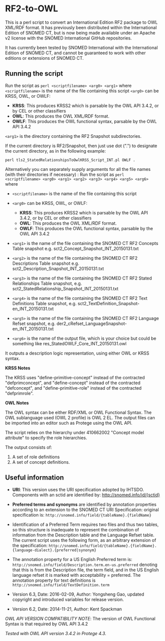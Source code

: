 # RF2-to-OWL

This is a perl script to convert an International Edition RF2 package to OWL XML/RDF format. It has previously been distributed within the International Edition of SNOMED CT, but is now being made available under an Apache v2 license with the SNOMED International GitHub repositories.

It has currently been tested by SNOMED International with the International Edition of SNOMED CT, and cannot be guaranteed to work with other editions or extensions of SNOMED CT.

## Running the script

Run the script as `perl <scriptfilename> <arg0> <arg1>` where `<scriptfilename>` is the name of the file containing this script `<arg0>` can be KRSS, OWL, or OWLF:

- **KRSS**: This produces KRSS2 which is parsable by the OWL API 3.4.2, or by CEL or other classifiers
- **OWL**: This produces the OWL XML/RDF format.
- **OWLF**: This produces the OWL functional syntax, parsable by the OWL API 3.4.2

`<arg1>` is the directory containing the RF2 Snapshot subdirectories.

If the current directory is RF2/Snapshot, then just use dot (".") to designate the current directory, as in the following example:

`perl tls2_StatedRelationshipsToOwlKRSS_Script_INT.pl OWLF .`

Alternatively you can separately supply arguments for all the file names (with their directories if necessary) : Run the script as `perl <scriptfilename> <arg0> <arg1> <arg2> <arg3> <arg4> <arg5> <arg6>` where

- `<scriptfilename>` is the name of the file containing this script
- `<arg0>` can be KRSS, OWL, or OWLF:

  - **KRSS**: This produces KRSS2 which is parsable by the OWL API 3.4.2, or by CEL or other classifiers
  - **OWL**: This produces the OWL XML/RDF format.
  - **OWLF**: This produces the OWL functional syntax, parsable by the OWL API 3.4.2

- `<arg1>` is the name of the file containing the SNOMED CT RF2 Concepts Table snapshot e.g. sct2_Concept_Snapshot_INT_20150131.txt
- `<arg2>` is the name of the file containing the SNOMED CT RF2 Descriptions Table snapshot e.g. sct2_Description_Snapshot_INT_20150131.txt
- `<arg3>` is the name of the file containing the SNOMED CT RF2 Stated Relationships Table snapshot, e.g. sct2_StatedRelationship_Snapshot_INT_20150131.txt
- `<arg4>` is the name of the file containing the SNOMED CT RF2 Text Definitions Table snapshot, e.g. sct2_TextDefinition_Snapshot-en_INT_20150131.txt
- `<arg5>` is the name of the file containing the SNOMED CT RF2 Language Refset snapshot, e.g. der2_cRefset_LanguageSnapshot-en_INT_20150131.txt
- `<arg6>` is the name of the output file, which is your choice but could be something like res_StatedOWLF_Core_INT_20150131.owl

It outputs a description logic representation, using either OWL or KRSS syntax.

**KRSS Notes**

The KRSS uses "define-primitive-concept" instead of the contracted "defprimconcept", and "define-concept" instead of the contracted "defconcept", and "define-primitive-role" instead of the contracted "defprimrole".

**OWL Notes**

The OWL syntax can be either RDF/XML or OWL Functional Syntax. The OWL sublanguage used (OWL 2 profile) is OWL 2 EL. The output files can be imported into an editor such as Protege using the OWL API.

The script relies on the hierarchy under 410662002 "Concept model attribute" to specify the role hierarchies.

The output consists of:

1. A set of role definitions
2. A set of concept definitions.

## Useful information

- **URI**: This version uses the URI specification adopted by IHTSDO. Components with an sctid are identified by: <http://snomed.info/id/{sctid}>
- **Preferred terms and synonyms** are identified by annotation properties according to an extension to the SNOMED CT URI Specification: original specification is: `http://snomed.info/field/{tableName}.{fieldName}`
- Identification of a Preferred Term requires two files and thus two tables, so this structure is inadequate to represent the combination of information from the Description table and the Language Refset table. The current script uses the following form, as an arbitrary extension of the specification: `http://snomed.info/field/{tableName}.{fieldName}.{language-dialect}.{preferred|synonym}`
- The annotation property for a US English Preferred term is: `http://snomed.info/field/Description.term.en-us.preferred` denoting that this is from the Description file, the term field, and in the US English language refset it is marked with acceptability = preferred. The annotation property for text definitions is `http://snomed.info/field/TextDefinition.term`

- Version 6.3, Date: 2016-02-09, Author: Yongsheng Gao, updated copyright and introduced variables for release version.

- Version 6.2, Date: 2014-11-21, Author: Kent Spackman

_OWL API VERSION COMPATIBILITY NOTE_: The version of OWL Functional Syntax is that required by OWL API 3.4.2

_Tested with OWL API version 3.4.2 in Protege 4.3._
